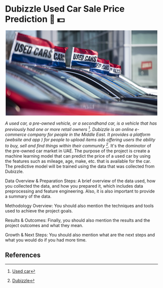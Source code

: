 # Dubizzle Used Car Sale Price Prediction 🚗 💵

<div align='center'>
    <img src='Images/used_cars.png' width=500>
</div>

*A used car, a pre-owned vehicle, or a secondhand car, is a vehicle that has previously had one or more retail owners [^1]. Dubizzle is an online e-commerce company for people in the Middle East. It provides a platform (website and app ) for people to upload items ads offering users the ability to buy, sell and find things within their community [^2].* It's the dominotor of the pre-owned car market in UAE. The purpose of the project is create a machine learning model that can predict the price of a used car by using the features such as mileage, age, make, etc. that is available for the car. The predictive model will be trained using the data that was collected from Dubizzle. 


Data Overview & Preparation Steps: A brief overview of the data used, how you collected the data, and how you prepared it, which includes data preprocessing and feature engineering. Also, it is also important to provide a summary of the data.

Methodology Overview: You should also mention the techniques and tools used to achieve the project goals.

Results & Outcomes: Finally, you should also mention the results and the project outcomes and what they mean.

Growth & Next Steps: You should also mention what are the next steps and what you would do if you had more time.

## References

[^1]: [Used car](https://en.wikipedia.org/wiki/Used_car)

[^2]: [Dubizzle](https://everipedia.org/wiki/lang_en/dubizzle)
